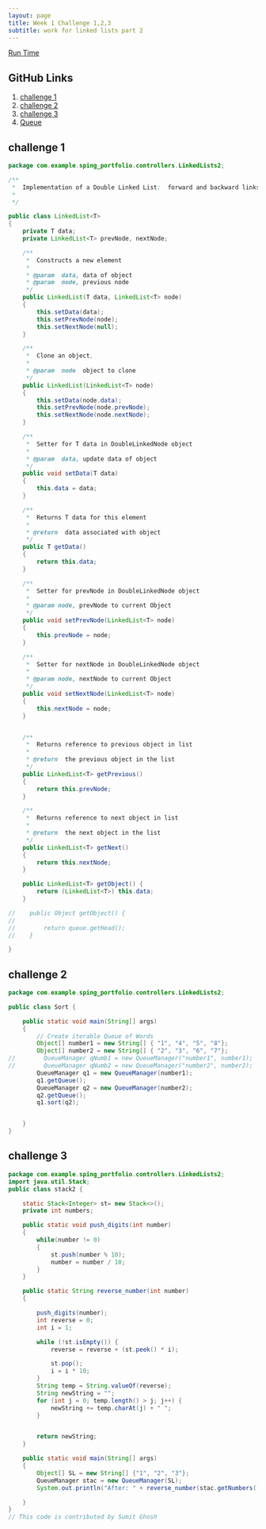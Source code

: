 ```yaml
---
layout: page
title: Week 1 Challenge 1,2,3
subtitle: work for linked lists part 2
---
```

[Run Time](https://replit.com/@Qwiks/CSATri3#Main.java)

## GitHub Links
1. [challenge 1](https://github.com/QwikSP/CSA-Tri-3/blob/master/src/main/java/com/example/sping_portfolio/controllers/LinkedLists2/LinkedList.java)
2. [challenge 2](https://github.com/QwikSP/CSA-Tri-3/blob/master/src/main/java/com/example/sping_portfolio/controllers/LinkedLists2/Sort.java)
3. [challenge 3](https://github.com/QwikSP/CSA-Tri-3/blob/master/src/main/java/com/example/sping_portfolio/controllers/LinkedLists2/stack2.java)
4. [Queue](https://github.com/QwikSP/CSA-Tri-3/blob/master/src/main/java/com/example/sping_portfolio/controllers/LinkedLists2/Queue.java)

## challenge 1
```java
package com.example.sping_portfolio.controllers.LinkedLists2;

/**
 *  Implementation of a Double Linked List;  forward and backward links point to adjacent Nodes.
 *
 */

public class LinkedList<T>
{
    private T data;
    private LinkedList<T> prevNode, nextNode;

    /**
     *  Constructs a new element
     *
     * @param  data, data of object
     * @param  node, previous node
     */
    public LinkedList(T data, LinkedList<T> node)
    {
        this.setData(data);
        this.setPrevNode(node);
        this.setNextNode(null);
    }

    /**
     *  Clone an object,
     *
     * @param  node  object to clone
     */
    public LinkedList(LinkedList<T> node)
    {
        this.setData(node.data);
        this.setPrevNode(node.prevNode);
        this.setNextNode(node.nextNode);
    }

    /**
     *  Setter for T data in DoubleLinkedNode object
     *
     * @param  data, update data of object
     */
    public void setData(T data)
    {
        this.data = data;
    }

    /**
     *  Returns T data for this element
     *
     * @return  data associated with object
     */
    public T getData()
    {
        return this.data;
    }

    /**
     *  Setter for prevNode in DoubleLinkedNode object
     *
     * @param node, prevNode to current Object
     */
    public void setPrevNode(LinkedList<T> node)
    {
        this.prevNode = node;
    }

    /**
     *  Setter for nextNode in DoubleLinkedNode object
     *
     * @param node, nextNode to current Object
     */
    public void setNextNode(LinkedList<T> node)
    {
        this.nextNode = node;
    }


    /**
     *  Returns reference to previous object in list
     *
     * @return  the previous object in the list
     */
    public LinkedList<T> getPrevious()
    {
        return this.prevNode;
    }

    /**
     *  Returns reference to next object in list
     *
     * @return  the next object in the list
     */
    public LinkedList<T> getNext()
    {
        return this.nextNode;
    }

    public LinkedList<T> getObject() {
        return (LinkedList<T>) this.data;
    }

//    public Object getObject() {
//
//        return queue.getHead();
//    }

}

```
## challenge 2
```java
package com.example.sping_portfolio.controllers.LinkedLists2;

public class Sort {

    public static void main(String[] args)
    {
        // Create iterable Queue of Words
        Object[] number1 = new String[] { "1", "4", "5", "8"};
        Object[] number2 = new String[] { "2", "3", "6", "7"};
//        QueueManager qNumb1 = new QueueManager("number1", number1);
//        QueueManager qNumb2 = new QueueManager("number2", number2);
        QueueManager q1 = new QueueManager(number1);
        q1.getQueue();
        QueueManager q2 = new QueueManager(number2);
        q2.getQueue();
        q1.sort(q2);


    }
}
```



## challenge 3
```java
package com.example.sping_portfolio.controllers.LinkedLists2;
import java.util.Stack;
public class stack2 {

    static Stack<Integer> st= new Stack<>();
    private int numbers;

    public static void push_digits(int number)
    {
        while(number != 0)
        {
            st.push(number % 10);
            number = number / 10;
        }
    }

    public static String reverse_number(int number)
    {

        push_digits(number);
        int reverse = 0;
        int i = 1;

        while (!st.isEmpty()) {
            reverse = reverse + (st.peek() * i);

            st.pop();
            i = i * 10;
        }
        String temp = String.valueOf(reverse);
        String newString = "";
        for (int j = 0; temp.length() > j; j++) {
            newString += temp.charAt(j) + " ";
        }


        return newString;
    }

    public static void main(String[] args)
    {
        Object[] SL = new String[] {"1", "2", "3"};
        QueueManager stac = new QueueManager(SL);
        System.out.println("After: " + reverse_number(stac.getNumbers()));

    }
}
// This code is contributed by Sumit Ghosh


```